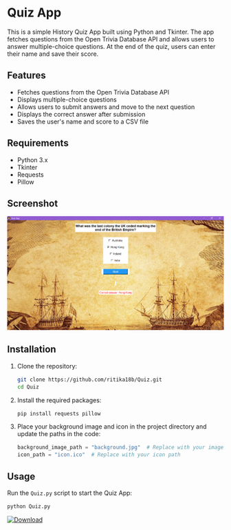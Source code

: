 # Quiz App

This is a simple History Quiz App built using Python and Tkinter. The app fetches questions from the Open Trivia Database API and allows users to answer multiple-choice questions. At the end of the quiz, users can enter their name and save their score.

## Features

- Fetches questions from the Open Trivia Database API
- Displays multiple-choice questions
- Allows users to submit answers and move to the next question
- Displays the correct answer after submission
- Saves the user's name and score to a CSV file

## Requirements

- Python 3.x
- Tkinter
- Requests
- Pillow


## Screenshot
![History quiz App](image.png)  

## Installation

1. Clone the repository:

    ```sh
    git clone https://github.com/ritika18b/Quiz.git
    cd Quiz
    ```

2. Install the required packages:

    ```sh
    pip install requests pillow
    ```

3. Place your background image and icon in the project directory and update the paths in the code:

    ```python
    background_image_path = "background.jpg"  # Replace with your image path
    icon_path = "icon.ico"  # Replace with your icon path
    ```

## Usage

Run the `Quiz.py` script to start the Quiz App:

```sh
python Quiz.py
```

[![Download](https://img.shields.io/badge/Download-Repository-blue.svg)](https://github.com/yourusername/quiz-app/archive/refs/heads/main.zip)
